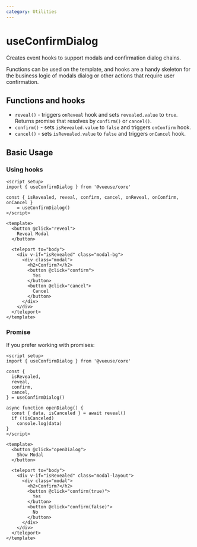 ```yaml
---
category: Utilities
---
```


# useConfirmDialog

Creates event hooks to support modals and confirmation dialog chains.

Functions can be used on the template, and hooks are a handy skeleton for the business logic of modals dialog or other actions that require user confirmation.

## Functions and hooks

- `reveal()` - triggers `onReveal` hook and sets `revealed.value` to `true`. Returns promise that resolves by `confirm()` or `cancel()`.
- `confirm()` - sets `isRevealed.value` to `false` and triggers `onConfirm` hook.
- `cancel()` - sets `isRevealed.value` to `false` and triggers `onCancel` hook.

## Basic Usage

### Using hooks

```vue
<script setup>
import { useConfirmDialog } from '@vueuse/core'

const { isRevealed, reveal, confirm, cancel, onReveal, onConfirm, onCancel }
    = useConfirmDialog()
</script>

<template>
  <button @click="reveal">
    Reveal Modal
  </button>

  <teleport to="body">
    <div v-if="isRevealed" class="modal-bg">
      <div class="modal">
        <h2>Confirm?</h2>
        <button @click="confirm">
          Yes
        </button>
        <button @click="cancel">
          Cancel
        </button>
      </div>
    </div>
  </teleport>
</template>
```

### Promise

If you prefer working with promises:

```vue
<script setup>
import { useConfirmDialog } from '@vueuse/core'

const {
  isRevealed,
  reveal,
  confirm,
  cancel,
} = useConfirmDialog()

async function openDialog() {
  const { data, isCanceled } = await reveal()
  if (!isCanceled)
    console.log(data)
}
</script>

<template>
  <button @click="openDialog">
    Show Modal
  </button>

  <teleport to="body">
    <div v-if="isRevealed" class="modal-layout">
      <div class="modal">
        <h2>Confirm?</h2>
        <button @click="confirm(true)">
          Yes
        </button>
        <button @click="confirm(false)">
          No
        </button>
      </div>
    </div>
  </teleport>
</template>
```
